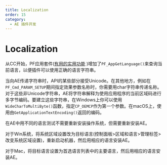 ```yaml
---
title: Localization
order: 15
category:
  - AE 插件开发
---
```


# Localization

从CC开始，PF应用套件([有用的实用功能](.../effect-details/useful-utility-functions.html) )增加了`PF_AppGetLanguage()`来查询当前语言，以便插件可以使用正确的语言字符串。

当向AE传递字符串时，API的某些部分接受Unicode。在其他地方，例如在`PF_Cmd_PARAM_SETUP`期间指定效果参数名称时，你需要用char字符串传递名称。对于这些非Unicode字符串，AE将字符串解释为使用应用程序的当前区域码进行多字节编码。要建立这些字符串，在Windows上你可以使用`WideCharToMultiByte()`函数，指定`CP_OEMCP`作为第一个参数。在macOS上，使用由`GetApplicationTextEncoding()`返回的编码。

在AE中用不同的语言测试不需要重新安装操作系统，但需要重新安装AE。

对于Win系统，将系统区域设置改为目标语言(控制面板>区域和语言>管理标签>改变系统区域设置)，重新启动机器，然后用相应的语言安装AE。

对于Mac，将目标语言设置为首选语言列表中的主要语言，然后用相应的语言安装AE。